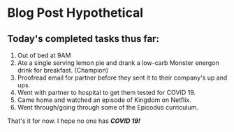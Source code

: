# Blog Post Hypothetical

## Today's completed tasks thus far:
1. Out of bed at 9AM
2. Ate a single serving lemon pie and drank a low-carb Monster energon drink for breakfast. (Champion)
3. Proofread email for partner before they sent it to their company's up and ups.
4. Went with partner to hospital to get them tested for COVID 19.
5. Came home and watched an episode of Kingdom on Netflix.
6. Went through/going through some of the Epicodus curriculum.

That's it for now. I hope no one has **_COVID 19!_**